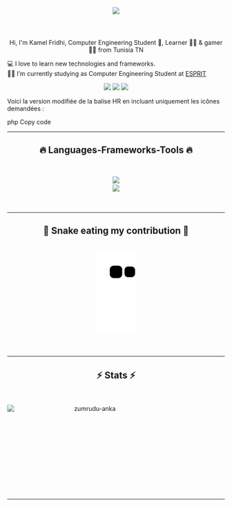 <h1 align="center">
  <a href="https://git.io/typing-svg">
    <img src="https://readme-typing-svg.herokuapp.com/?lines=Hi+There!+👋;+Myself+Kamel+Fridhi!;&center=true&size=30">
  </a>
</h1>
<br>
<p align="center">
  Hi, I'm Kamel Fridhi, Computer Engineering Student 🥷,  Learner 👨‍💻 &  gamer 🦸‍♂️ from Tunisia TN
  <br>
  
  💻 I love to learn new technologies and frameworks.
  <br>
  🧑‍💼 I’m currently studying as Computer Engineering Student at <a href="https://www.[codezeros.co](https://esprit.tn)/"> ESPRIT </a>
  <br>
</p>
<div align="center"> 
 
 <a href="" target="_blank"><img src="https://img.shields.io/badge/Discord-7289DA?style=for-the-badge&logo=discord&logoColor=white" target="_blank"></a> 
  <a href = "kamel.fridhi@gmail.com"><img src="https://img.shields.io/badge/-Gmail-%23333?style=for-the-badge&logo=gmail&logoColor=white" target="_blank"></a>
  <a href="https://in.linkedin.com/in/kamelfridhi" target="_blank"><img src="https://img.shields.io/badge/-LinkedIn-%230077B5?style=for-the-badge&logo=linkedin&logoColor=white" target="_blank"></a> 
 
</div>
Voici la version modifiée de la balise HR en incluant uniquement les icônes demandées :

php
Copy code
<hr>
<h2 align="center">🔥 Languages-Frameworks-Tools 🔥</h2>
<br>
<p align="center">
  <a href="https://skillicons.dev">
    <img src="https://skillicons.dev/icons?i=html,css,php,symfony,python,c,java,javascript,laravel,mysql,linux,vscode" /><br>
    <img src="https://skillicons.dev/icons?i=arduino,github,discord,photoshop,illustrator,pr,wordpress" />
  </a>
</p>
<br>

<hr>
<div align="center">
  <h2>🐍 Snake eating my contribution 🐍</h2>
  <br>
  <img alt="snake eating my contribution" src="https://github.com/KushalTanna24/KushalTanna24/blob/output/github-contribution-grid-snake.svg">
  <br>
  <br>
  <br>
</div>

  <hr>

<h2 align="center">⚡ Stats ⚡</h2>
<br>
<center>
<p align=center>
  <div align=center>
    <a href="https://github.com/denvercoder1/github-readme-streak-stats" title="Go to Source">
      <img align="left" width=390 src="https://github-readme-streak-stats.herokuapp.com/?user=KushalTanna24&theme=react&border=61dafb&hide_border=true" alt="zumrudu-anka" />
    </a>
    </center>
  </div>
  <br><br><br><br><br><br><br><br><br>
  <div align=center>
   
    
  </div>
  <br>
  <br>
  <br>
  
</p>

<hr>






